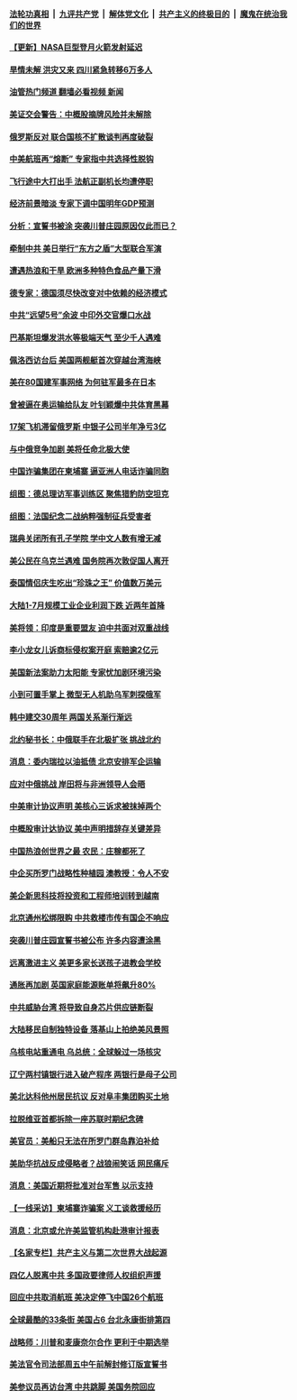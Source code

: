 ####  [法轮功真相](../../../../basic/blob/master/README.md?t=08292301) &nbsp;|&nbsp; [九评共产党](../../../../9ping.md/blob/master/README.md?t=08292301) &nbsp;|&nbsp; [解体党文化](../../../../jtdwh.md/blob/master/README.md?t=08292301)  &nbsp;|&nbsp; [共产主义的终极目的](../../../../gczydzjmd.md/blob/master/README.md?t=08292301) &nbsp;|&nbsp; [魔鬼在统治我们的世界](../../../../mgztzwmdsj.md/blob/master/README.md?t=08292301) 

#### [【更新】NASA巨型登月火箭发射延迟](../pages/nsc418/n13813001.md?t=08292301) 

#### [旱情未解 洪灾又来 四川紧急转移6万多人](../pages/nsc418/n13812986.md?t=08292301) 

#### [油管热门频道 翻墙必看视频 新闻](http://45.76.130.85:81/youtube.html?08292301)

#### [美证交会警告：中概股摘牌风险并未解除](../pages/nsc418/n13812841.md?t=08292301) 

#### [俄罗斯反对 联合国核不扩散谈判再度破裂](../pages/nsc418/n13812728.md?t=08292301) 

#### [中美航班再“熔断” 专家指中共选择性脱钩](../pages/nsc418/n13812797.md?t=08292301) 

#### [飞行途中大打出手 法航正副机长均遭停职](../pages/nsc418/n13812672.md?t=08292301) 

#### [经济前景暗淡 专家下调中国明年GDP预测](../pages/nsc418/n13812679.md?t=08292301) 

#### [分析：宣誓书被涂 突袭川普庄园原因仅此而已？](../pages/nsc418/n13812277.md?t=08292301) 

#### [牵制中共 美日举行“东方之盾”大型联合军演](../pages/nsc418/n13812336.md?t=08292301) 

#### [遭遇热浪和干旱 欧洲多种特色食品产量下滑](../pages/nsc418/n13812296.md?t=08292301) 

#### [德专家：德国须尽快改变对中依赖的经济模式](../pages/nsc418/n13812299.md?t=08292301) 

#### [中共“远望5号”余波 中印外交官爆口水战](../pages/nsc418/n13812283.md?t=08292301) 

#### [巴基斯坦爆发洪水等极端天气 至少千人遇难](../pages/nsc418/n13812219.md?t=08292301) 

#### [佩洛西访台后 美国两舰艇首次穿越台湾海峡](../pages/nsc418/n13812095.md?t=08292301) 

#### [美在80国建军事网络 为何驻军最多在日本](../pages/nsc418/n13807397.md?t=08292301) 

#### [曾被逼在奥运输给队友 叶钊颖爆中共体育黑幕](../pages/nsc418/n13811680.md?t=08292301) 

#### [17架飞机滞留俄罗斯 中银子公司半年净亏3亿](../pages/nsc418/n13811676.md?t=08292301) 

#### [与中俄竞争加剧 美将任命北极大使](../pages/nsc418/n13811654.md?t=08292301) 

#### [中国诈骗集团在柬埔寨 逼亚洲人电话诈骗同胞](../pages/nsc418/n13811627.md?t=08292301) 

#### [组图：德总理访军事训练区 聚焦猎豹防空坦克](../pages/nsc418/n13811428.md?t=08292301) 

#### [组图：法国纪念二战纳粹强制征兵受害者](../pages/nsc418/n13811384.md?t=08292301) 

#### [瑞典关闭所有孔子学院 学中文人数有增无减](../pages/nsc418/n13811571.md?t=08292301) 

#### [美公民在乌克兰遇难 国务院再次敦促国人离开](../pages/nsc418/n13811512.md?t=08292301) 

#### [泰国情侣庆生吃出“珍珠之王” 价值数万美元](../pages/nsc418/n13811304.md?t=08292301) 

#### [大陆1-7月规模工业企业利润下跌 近两年首降](../pages/nsc418/n13810736.md?t=08292301) 

#### [美将领：印度是重要盟友 迫中共面对双重战线](../pages/nsc418/n13811405.md?t=08292301) 

#### [李小龙女儿诉商标侵权案开庭 索赔逾2亿元](../pages/nsc418/n13811367.md?t=08292301) 

#### [美国新法案助力太阳能 专家忧加剧环境污染](../pages/nsc418/n13811356.md?t=08292301) 

#### [小到可置手掌上 微型无人机助乌军刺探俄军](../pages/nsc418/n13811100.md?t=08292301) 

#### [韩中建交30周年 两国关系渐行渐远](../pages/nsc418/n13811343.md?t=08292301) 

#### [北约秘书长：中俄联手在北极扩张 挑战北约](../pages/nsc418/n13811230.md?t=08292301) 

#### [消息：委内瑞拉以油抵债 北京安排军企运输](../pages/nsc418/n13811146.md?t=08292301) 

#### [应对中俄挑战 岸田将与非洲领导人会晤](../pages/nsc418/n13811123.md?t=08292301) 

#### [中美审计协议声明 美核心三诉求被抹掉两个](../pages/nsc418/n13810979.md?t=08292301) 

#### [中概股审计达协议 美中声明措辞存关键差异](../pages/nsc418/n13810973.md?t=08292301) 

#### [中国热浪创世界之最 农民：庄稼都死了](../pages/nsc418/n13810967.md?t=08292301) 

#### [中企买所罗门战略性种植园 澳教授：令人不安](../pages/nsc418/n13810943.md?t=08292301) 

#### [美企新思科技将投资和工程师培训转到越南](../pages/nsc418/n13810915.md?t=08292301) 

#### [北京通州松绑限购 中共救楼市传有国企不响应](../pages/nsc418/n13810637.md?t=08292301) 

#### [突袭川普庄园宣誓书被公布 许多内容遭涂黑](../pages/nsc418/n13810951.md?t=08292301) 

#### [远离激进主义 美更多家长送孩子进教会学校](../pages/nsc418/n13810906.md?t=08292301) 

#### [通胀再加剧 英国家庭能源账单将飙升80%](../pages/nsc418/n13810774.md?t=08292301) 

#### [中共威胁台湾 将导致自身芯片供应链断裂](../pages/nsc418/n13810928.md?t=08292301) 

#### [大陆移民自制独特设备 落基山上拍绝美风景照](../pages/nsc418/n13810535.md?t=08292301) 

#### [乌核电站重通电 乌总统：全球躲过一场核灾](../pages/nsc418/n13810821.md?t=08292301) 

#### [辽宁两村镇银行进入破产程序 两银行是母子公司](../pages/nsc418/n13810761.md?t=08292301) 

#### [美北达科他州居民抗议 反对阜丰集团购买土地](../pages/nsc418/n13810771.md?t=08292301) 

#### [拉脱维亚首都拆除一座苏联时期纪念碑](../pages/nsc418/n13810570.md?t=08292301) 

#### [美官员：美船只无法在所罗门群岛靠泊补给](../pages/nsc418/n13810550.md?t=08292301) 

#### [美助华抗战反成侵略者？战狼闹笑话 网民痛斥](../pages/nsc418/n13810107.md?t=08292301) 

#### [消息：美国近期将批准对台军售 以示支持](../pages/nsc418/n13810468.md?t=08292301) 

#### [【一线采访】柬埔寨诈骗案 义工谈救援经历](../pages/nsc418/n13809858.md?t=08292301) 

#### [消息：北京或允许美监管机构赴港审计报表](../pages/nsc418/n13810238.md?t=08292301) 

#### [【名家专栏】共产主义与第二次世界大战起源](../pages/nsc418/n13809918.md?t=08292301) 

#### [四亿人脱离中共 多国政要律师人权组织声援](../pages/nsc418/n13809722.md?t=08292301) 

#### [回应中共取消航班 美决定停飞中国26个航班](../pages/nsc418/n13810297.md?t=08292301) 

#### [全球最酷的33条街 美国占6 台北永康街排第四](../pages/nsc418/n13810229.md?t=08292301) 

#### [战略师：川普和麦康奈尔合作 更利于中期选举](../pages/nsc418/n13810055.md?t=08292301) 

#### [美法官令司法部周五中午前解封修订版宣誓书](../pages/nsc418/n13810225.md?t=08292301) 

#### [美参议员再访台湾 中共跳脚 美国务院回应](../pages/nsc418/n13810196.md?t=08292301) 

<img src='http://gfw-breaker.win/goodnews/indexes/nsc418.md' width='0px' height='0px'/>
